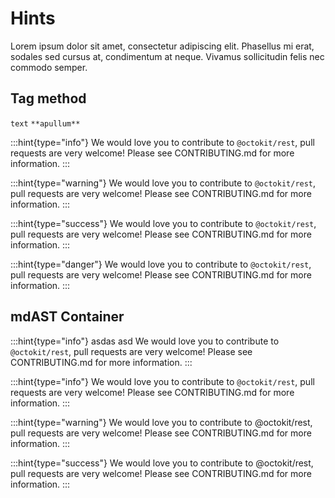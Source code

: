# Hints

Lorem ipsum dolor sit amet, consectetur adipiscing elit. Phasellus mi erat, sodales sed cursus at, condimentum at neque. Vivamus sollicitudin felis nec commodo semper.

## Tag method

`text`
`**apullum**`

:::hint{type="info"}
We would love you to contribute to `@octokit/rest`, pull requests are very welcome! Please see CONTRIBUTING.md for more information.
:::

:::hint{type="warning"}
We would love you to contribute to `@octokit/rest`, pull requests are very welcome! Please see CONTRIBUTING.md for more information.
:::

:::hint{type="success"}
We would love you to contribute to `@octokit/rest`, pull requests are very welcome! Please see CONTRIBUTING.md for more information.
:::

:::hint{type="danger"}
We would love you to contribute to `@octokit/rest`, pull requests are very welcome! Please see CONTRIBUTING.md for more information.
:::

## mdAST Container

:::hint{type="info"}
asdas asd We would love you to contribute to `@octokit/rest`, pull requests are very welcome! Please see CONTRIBUTING.md for more information.
:::

:::hint{type="info"}
We would love you to contribute to `@octokit/rest`, pull requests are very welcome! Please see CONTRIBUTING.md for more information.
:::

:::hint{type="warning"}
We would love you to contribute to @octokit/rest, pull requests are very welcome! Please see CONTRIBUTING.md for more information.
:::

:::hint{type="success"}
We would love you to contribute to @octokit/rest, pull requests are very welcome! Please see CONTRIBUTING.md for more information.
:::

